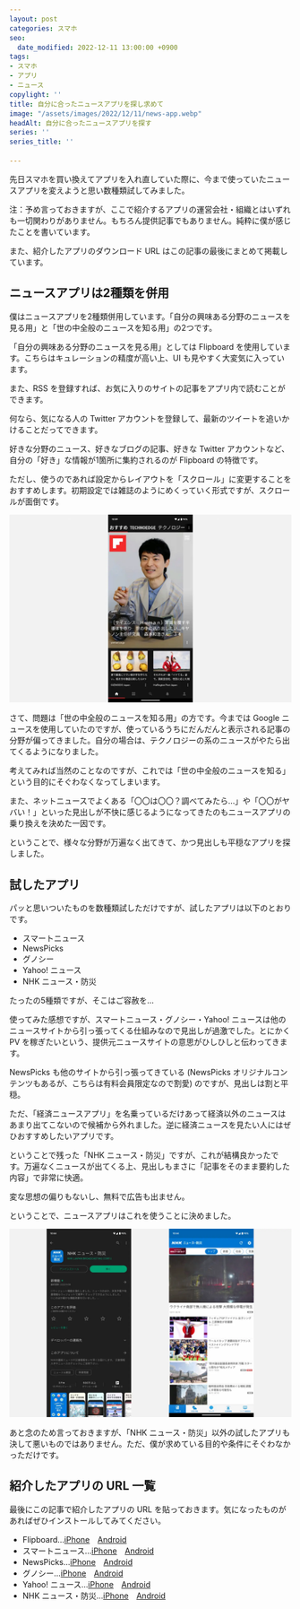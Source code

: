 ```yaml
---
layout: post
categories: スマホ
seo:
  date_modified: 2022-12-11 13:00:00 +0900
tags:
- スマホ
- アプリ
- ニュース
copylight: ''
title: 自分に合ったニュースアプリを探し求めて
image: "/assets/images/2022/12/11/news-app.webp"
headAlt: 自分に合ったニュースアプリを探す
series: ''
series_title: ''

---
```

先日スマホを買い換えてアプリを入れ直していた際に、今まで使っていたニュースアプリを変えようと思い数種類試してみました。

注：予め言っておきますが、ここで紹介するアプリの運営会社・組織とはいずれも一切関わりがありません。もちろん提供記事でもありません。純粋に僕が感じたことを書いています。

また、紹介したアプリのダウンロード URL はこの記事の最後にまとめて掲載しています。

## ニュースアプリは2種類を併用

僕はニュースアプリを2種類併用しています。「自分の興味ある分野のニュースを見る用」と「世の中全般のニュースを知る用」の2つです。

「自分の興味ある分野のニュースを見る用」としては Flipboard を使用しています。こちらはキュレーションの精度が高い上、UI も見やすく大変気に入っています。

また、RSS を登録すれば、お気に入りのサイトの記事をアプリ内で読むことができます。

何なら、気になる人の Twitter アカウントを登録して、最新のツイートを追いかけることだってできます。

好きな分野のニュース、好きなブログの記事、好きな Twitter アカウントなど、自分の「好き」な情報が1箇所に集約されるのが Flipboard の特徴です。

ただし、使うのであれば設定からレイアウトを「スクロール」に変更することをおすすめします。初期設定では雑誌のようにめくっていく形式ですが、スクロールが面倒です。

![Flipboard](/assets/images/2022/12/11/flipboard.webp "Flipboard")

さて、問題は「世の中全般のニュースを知る用」の方です。今までは Google ニュースを使用していたのですが、使っているうちにだんだんと表示される記事の分野が偏ってきました。自分の場合は、テクノロジーの系のニュースがやたら出てくるようになりました。

考えてみれば当然のことなのですが、これでは「世の中全般のニュースを知る」という目的にそぐわなくなってしまいます。

また、ネットニュースでよくある「〇〇は〇〇？調べてみたら…」や「〇〇がヤバい！」といった見出しが不快に感じるようになってきたのもニュースアプリの乗り換えを決めた一因です。

ということで、様々な分野が万遍なく出てきて、かつ見出しも平穏なアプリを探しました。

## 試したアプリ

パッと思いついたものを数種類試しただけですが、試したアプリは以下のとおりです。

* スマートニュース
* NewsPicks
* グノシー
* Yahoo! ニュース
* NHK ニュース・防災

たったの5種類ですが、そこはご容赦を…

使ってみた感想ですが、スマートニュース・グノシー・Yahoo! ニュースは他のニュースサイトから引っ張ってくる仕組みなので見出しが過激でした。とにかく PV を稼ぎたいという、提供元ニュースサイトの意思がひしひしと伝わってきます。

NewsPicks も他のサイトから引っ張ってきている (NewsPicks オリジナルコンテンツもあるが、こちらは有料会員限定なので割愛) のですが、見出しは割と平穏。

ただ、「経済ニュースアプリ」を名乗っているだけあって経済以外のニュースはあまり出てこないので候補から外れました。逆に経済ニュースを見たい人にはぜひおすすめしたいアプリです。

ということで残った「NHK ニュース・防災」ですが、これが結構良かったです。万遍なくニュースが出てくる上、見出しもまさに「記事をそのまま要約した内容」で非常に快適。

変な思想の偏りもないし、無料で広告も出ません。

ということで、ニュースアプリはこれを使うことに決めました。

![NHK ニュース・防災](/assets/images/2022/12/11/nhk-news.webp "NHK ニュース・防災")

あと念のため言っておきますが、「NHK ニュース・防災」以外の試したアプリも決して悪いものではありません。ただ、僕が求めている目的や条件にそぐわなかっただけです。

## 紹介したアプリの URL 一覧

最後にこの記事で紹介したアプリの URL を貼っておきます。気になったものがあればぜひインストールしてみてください。

* Flipboard…<a href="https://apps.apple.com/jp/app/id358801284" target="_blank" rel="noopener noreferrer">iPhone</a>　<a href="https://play.google.com/store/apps/details?id=flipboard.app" target="_blank" rel="noopener noreferrer">Android</a>
* スマートニュース…<a href="https://apps.apple.com/jp/app/id579581125" target="_blank" rel="noopener noreferrer">iPhone</a>　<a href="https://play.google.com/store/apps/details?id=jp.gocro.smartnews.android" target="_blank" rel="noopener noreferrer">Android</a>
* NewsPicks…<a href="https://apps.apple.com/jp/app/id640956497" target="_blank" rel="noopener noreferrer">iPhone</a>　<a href="https://play.google.com/store/apps/details?id=com.newspicks" target="_blank" rel="noopener noreferrer">Android</a>
* グノシー…<a href="https://apps.apple.com/jp/app/id590384791" target="_blank" rel="noopener noreferrer">iPhone</a>　<a href="https://play.google.com/store/apps/details?id=com.gunosy.android" target="_blank" rel="noopener noreferrer">Android</a>
* Yahoo! ニュース…<a href="https://apps.apple.com/jp/app/id407906756" target="_blank" rel="noopener noreferrer">iPhone</a>　<a href="https://play.google.com/store/apps/details?id=jp.co.yahoo.android.news" target="_blank" rel="noopener noreferrer">Android</a>
* NHK ニュース・防災…<a href="https://apps.apple.com/jp/app/id1121104608" target="_blank" rel="noopener noreferrer">iPhone</a>　<a href="https://play.google.com/store/apps/details?id=jp.or.nhk.news" target="_blank" rel="noopener noreferrer">Android</a>

